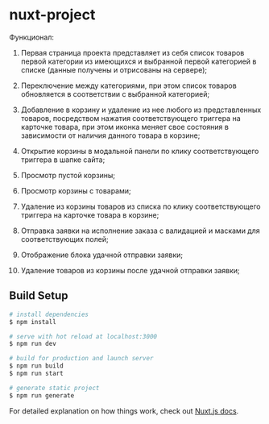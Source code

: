 # nuxt-project
Функционал:

1. Первая страница проекта представляет из себя список товаров первой категории из имеющихся и выбранной первой категорией в списке (данные получены и отрисованы на сервере);

2. Переключение между категориями, при этом список товаров обновляется в соответствии с выбранной категорией;

3. Добавление в корзину и удаление из нее любого из представленных товаров, посредством нажатия соответствующего триггера на карточке товара, при этом иконка меняет свое состояния в зависимости от наличия данного товара в корзине;

4. Открытие корзины в модальной панели по клику соответствующего триггера в шапке сайта;

5. Просмотр пустой корзины;

6. Просмотр корзины с товарами;

7. Удаление из корзины товаров из списка по клику соответствующего триггера на карточке товара в корзине;

8. Отправка заявки на исполнение заказа с валидацией и масками для соответствующих полей;

9. Отображение блока удачной отправки заявки;

10. Удаление товаров из корзины после удачной отправки заявки;

## Build Setup

```bash
# install dependencies
$ npm install

# serve with hot reload at localhost:3000
$ npm run dev

# build for production and launch server
$ npm run build
$ npm run start

# generate static project
$ npm run generate
```

For detailed explanation on how things work, check out [Nuxt.js docs](https://nuxtjs.org).
